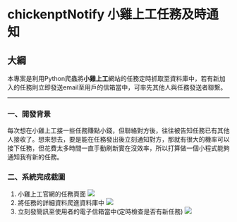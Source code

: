 # chickenptNotify 小雞上工任務及時通知

## 大綱
本專案是利用Python爬蟲將**小雞上工**網站的任務定時抓取至資料庫中，若有新加入的任務則立即發送email至用戶的信箱當中，可率先其他人與任務發送者聯繫。
  
---
### 一、開發背景
每次想在小雞上工接一些任務賺點小錢，但聯絡對方後，往往被告知任務已有其他人接收了。想來想去，要是能在任務發出後立刻通知對方，那就有很大的機率可以接下任務，但花費太多時間一直手動刷新實在沒效率，所以打算做一個小程式能夠通知我有新的任務。

### 二、系統完成截圖
1. 小雞上工官網的任務頁面
![](https://i.imgur.com/yjc6VZe.png)
2. 將任務的詳細資料爬進資料庫中 
![](https://i.imgur.com/Xwoez36.png)
3. 立刻發簡訊至使用者的電子信箱當中(定時檢查是否有新任務)
![](https://i.imgur.com/0KwvMCA.png)

